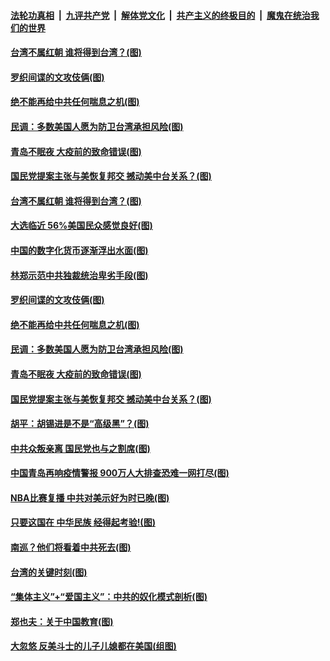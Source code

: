 

####  [法轮功真相](../../../../basic/blob/master/README.md?t=10151602) &nbsp;|&nbsp; [九评共产党](../../../../9ping.md/blob/master/README.md?t=10151602) &nbsp;|&nbsp; [解体党文化](../../../../jtdwh.md/blob/master/README.md?t=10151602)  &nbsp;|&nbsp; [共产主义的终极目的](../../../../gczydzjmd.md/blob/master/README.md?t=10151602) &nbsp;|&nbsp; [魔鬼在统治我们的世界](../../../../mgztzwmdsj.md/blob/master/README.md?t=10151602) 

#### [台湾不属红朝 谁将得到台湾？(图)](../pages/p4/949340.md?t=10151602) 

#### [罗织间谍的文攻伎俩(图)](../pages/p4/949328.md?t=10151602) 

#### [绝不能再给中共任何喘息之机(图)](../pages/p4/949320.md?t=10151602) 

#### [民调：多数美国人愿为防卫台湾承担风险(图)](../pages/p4/949315.md?t=10151602) 

#### [青岛不眠夜 大疫前的致命错误(图)](../pages/p4/949233.md?t=10151602) 

#### [国民党提案主张与美恢复邦交 撼动美中台关系？(图)](../pages/p4/949213.md?t=10151602) 

#### [台湾不属红朝 谁将得到台湾？(图)](../pages/p4/949340.md?t=10151602) 

#### [大选临近 56%美国民众感觉良好(图)](../pages/p4/949335.md?t=10151602) 

#### [中国的数字化货币逐渐浮出水面(图)](../pages/p4/949332.md?t=10151602) 

#### [林郑示范中共独裁统治卑劣手段(图)](../pages/p4/949331.md?t=10151602) 

#### [罗织间谍的文攻伎俩(图)](../pages/p4/949328.md?t=10151602) 

#### [绝不能再给中共任何喘息之机(图)](../pages/p4/949320.md?t=10151602) 

#### [民调：多数美国人愿为防卫台湾承担风险(图)](../pages/p4/949315.md?t=10151602) 

#### [青岛不眠夜 大疫前的致命错误(图)](../pages/p4/949233.md?t=10151602) 

#### [国民党提案主张与美恢复邦交 撼动美中台关系？(图)](../pages/p4/949213.md?t=10151602) 

#### [胡平：胡锡进是不是“高级黑”？(图)](../pages/p4/949212.md?t=10151602) 

#### [中共众叛亲离 国民党也与之割席(图)](../pages/p4/949208.md?t=10151602) 

#### [中国青岛再响疫情警报 900万人大排查恐难一网打尽(图)](../pages/p4/949206.md?t=10151602) 

#### [NBA比赛复播 中共对美示好为时已晚(图)](../pages/p4/949200.md?t=10151602) 

#### [只要这国在 中华民族 经得起考验!(图)](../pages/p4/949198.md?t=10151602) 


#### [南巡？他们将看着中共死去(图)](../pages/p4/949097.md?t=10151602) 

#### [台湾的关键时刻(图)](../pages/p4/949095.md?t=10151602) 

#### [“集体主义”+“爱国主义”：中共的奴化模式剖析(图)](../pages/p4/949088.md?t=10151602) 

#### [郑也夫：关于中国教育(图)](../pages/p4/949060.md?t=10151602) 

#### [大忽悠 反美斗士的儿子儿媳都在美国(组图)](../pages/p4/949053.md?t=10151602) 

